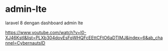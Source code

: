 # admin-lte
laravel 8 dengan dashboard admin lte

https://www.youtube.com/watch?v=I0-XJ46KstI&list=PLXb304dovEsFqWHQFcEEttCFtO6aDTIMJ&index=6&ab_channel=CybernautsID
